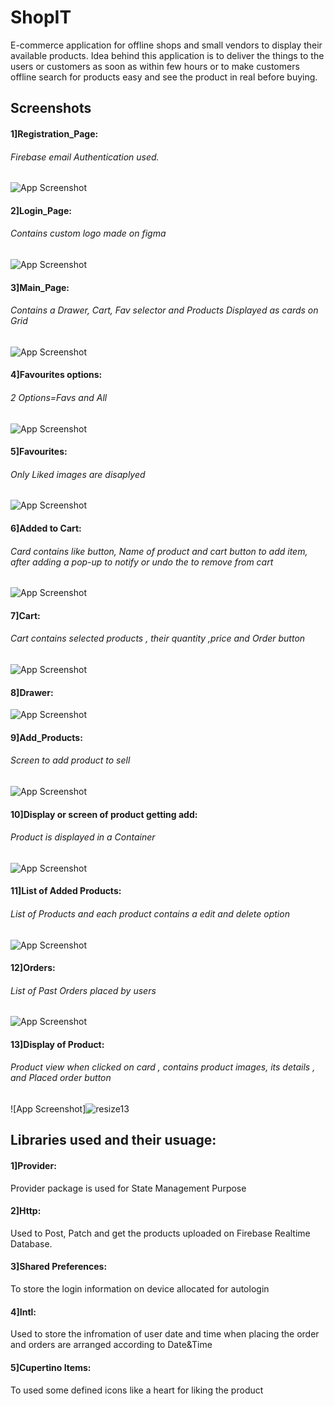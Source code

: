 
# ShopIT

E-commerce application for offline shops and small vendors to display their available products.
Idea behind this application is to deliver the things to the users or customers as soon as within few hours or to make customers offline search for products easy and see the product in real before buying.


## Screenshots

#### 1]Registration_Page:
###### Firebase email Authentication used.
![App Screenshot](https://user-images.githubusercontent.com/86294906/218173232-5e24e2cb-7a73-418e-9650-c5a81fcfe990.jpg)


#### 2]Login_Page:
###### Contains custom logo made on figma
![App Screenshot](https://user-images.githubusercontent.com/86294906/218173311-0db596e6-0c3f-452c-997d-5350b5cf0f32.jpg)


#### 3]Main_Page:
###### Contains a Drawer, Cart, Fav selector and Products Displayed as cards on Grid 
![App Screenshot](https://user-images.githubusercontent.com/86294906/218173438-83347d88-8608-4b21-8199-0ea64c0ccade.jpg)


#### 4]Favourites options:
###### 2 Options=Favs and All
![App Screenshot](https://user-images.githubusercontent.com/86294906/218173475-fc2e4833-2c6b-40a1-b349-1551410470fe.jpg)


#### 5]Favourites:
###### Only Liked images are disaplyed
![App Screenshot](https://user-images.githubusercontent.com/86294906/218173513-c7fc41ef-3b1c-4369-95ff-5e144c788194.jpg)


#### 6]Added to Cart:
###### Card contains like button, Name of product and cart button to add item, after adding a pop-up to notify or undo the to remove from cart
![App Screenshot](https://user-images.githubusercontent.com/86294906/218174004-2b6f22cc-3905-44bf-ae5c-74dab82ddc19.jpg)


#### 7]Cart:
###### Cart contains selected products , their quantity ,price and Order button
![App Screenshot](https://user-images.githubusercontent.com/86294906/218174579-46abafa7-aec6-4041-90f4-1df2060c2a12.jpg)


#### 8]Drawer:
![App Screenshot](https://user-images.githubusercontent.com/86294906/218173631-cd292828-4346-4d34-b24b-7e1576a9da7b.jpg)


#### 9]Add_Products:
###### Screen to add product to sell
![App Screenshot](https://user-images.githubusercontent.com/86294906/218173695-8f1c6d65-7238-416f-8619-9d89b3cf357f.jpg)


#### 10]Display or screen of product getting add:
###### Product is displayed in a Container
![App Screenshot](https://user-images.githubusercontent.com/86294906/218173750-f37545af-5566-456e-ad9d-618fc83d80dc.jpg)


#### 11]List of Added Products:
###### List of Products and each product contains a edit and delete option
![App Screenshot](https://user-images.githubusercontent.com/86294906/218174728-02e59bac-87f2-45d4-a55e-d6b041d0f9b8.jpg)



#### 12]Orders:
###### List of Past Orders placed by users
![App Screenshot](https://user-images.githubusercontent.com/86294906/218174810-bfeea342-e9f0-4ee7-828c-0989cabebb1b.jpg)


#### 13]Display of Product:
###### Product view when clicked on card , contains product images, its details , and Placed order button
![App Screenshot]![resize13](https://user-images.githubusercontent.com/86294906/218174099-6e87323c-fff5-400b-bf17-0a4748a6b8c3.jpg)



## Libraries used and their usuage:


#### 1]Provider:
Provider package is used for State Management Purpose

#### 2]Http:
Used to Post, Patch and get the products uploaded on Firebase Realtime Database.

#### 3]Shared Preferences:
To store the login information on device allocated for autologin

#### 4]Intl:
Used to store the infromation of user date and time when placing the order and orders are arranged according to Date&Time

#### 5]Cupertino Items:
To used some defined icons like a heart for liking the product

